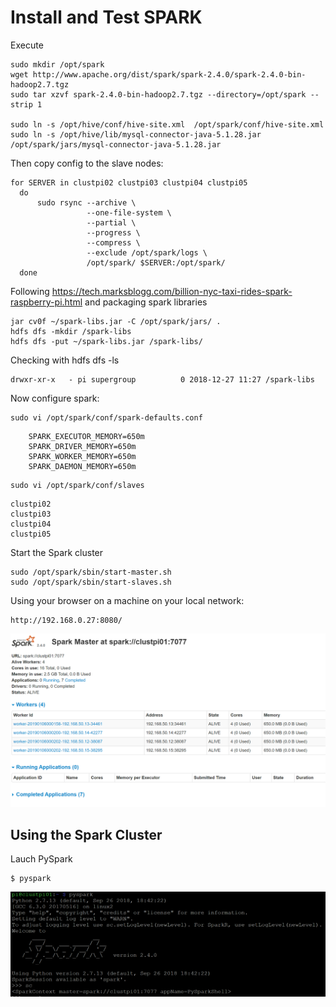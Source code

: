 # Install and Test SPARK

Execute
```
sudo mkdir /opt/spark
wget http://www.apache.org/dist/spark/spark-2.4.0/spark-2.4.0-bin-hadoop2.7.tgz
sudo tar xzvf spark-2.4.0-bin-hadoop2.7.tgz --directory=/opt/spark --strip 1

sudo ln -s /opt/hive/conf/hive-site.xml  /opt/spark/conf/hive-site.xml
sudo ln -s /opt/hive/lib/mysql-connector-java-5.1.28.jar /opt/spark/jars/mysql-connector-java-5.1.28.jar
```

Then copy config to the slave nodes:
```
for SERVER in clustpi02 clustpi03 clustpi04 clustpi05
  do
      sudo rsync --archive \
                 --one-file-system \
                 --partial \
                 --progress \
                 --compress \
                 --exclude /opt/spark/logs \
                 /opt/spark/ $SERVER:/opt/spark/
  done
```
Following https://tech.marksblogg.com/billion-nyc-taxi-rides-spark-raspberry-pi.html
and packaging spark libraries

```
jar cv0f ~/spark-libs.jar -C /opt/spark/jars/ .
hdfs dfs -mkdir /spark-libs
hdfs dfs -put ~/spark-libs.jar /spark-libs/
```
Checking with hdfs dfs -ls

    drwxr-xr-x   - pi supergroup          0 2018-12-27 11:27 /spark-libs

Now configure spark:

    sudo vi /opt/spark/conf/spark-defaults.conf
```
    SPARK_EXECUTOR_MEMORY=650m
    SPARK_DRIVER_MEMORY=650m
    SPARK_WORKER_MEMORY=650m
    SPARK_DAEMON_MEMORY=650m
```
 

    sudo vi /opt/spark/conf/slaves
 ```
clustpi02
clustpi03
clustpi04
clustpi05
```

Start the Spark cluster

    sudo /opt/spark/sbin/start-master.sh
    sudo /opt/spark/sbin/start-slaves.sh
    
Using your browser on a machine on your local network:

    http://192.168.0.27:8080/
    
![Spark Web UI](https://github.com/chseeling/rpi_cluster/blob/master/images/SparkWebUI.PNG)

## Using the Spark Cluster

Lauch PySpark

    $ pyspark

![PySparkLaunch](https://github.com/chseeling/rpi_cluster/blob/master/images/PySpark.PNG)
